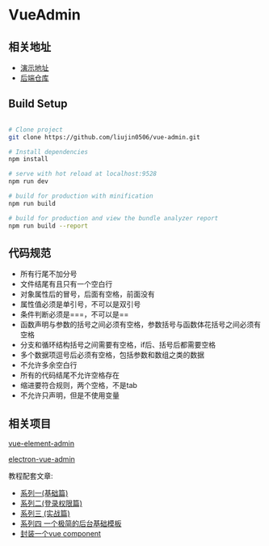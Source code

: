 # VueAdmin

## 相关地址

 - [演示地址](http://laravel.risay.cn/)
 - [后端仓库](https://github.com/liujin0506/laravel-admin/)

## Build Setup

``` bash

# Clone project
git clone https://github.com/liujin0506/vue-admin.git

# Install dependencies
npm install

# serve with hot reload at localhost:9528
npm run dev

# build for production with minification
npm run build

# build for production and view the bundle analyzer report
npm run build --report
```

## 代码规范

+ 所有行尾不加分号
+ 文件结尾有且只有一个空白行
+ 对象属性后的冒号，后面有空格，前面没有
+ 属性值必须是单引号，不可以是双引号
+ 条件判断必须是===，不可以是==
+ 函数声明与参数的括号之间必须有空格，参数括号与函数体花括号之间必须有空格
+ 分支和循环结构括号之间需要有空格，if后、括号后都需要空格
+ 多个数据项逗号后必须有空格，包括参数和数组之类的数据
+ 不允许多余空白行
+ 所有的代码结尾不允许空格存在
+ 缩进要符合规则，两个空格，不是tab
+ 不允许只声明，但是不使用变量

## 相关项目
 [vue-element-admin](https://github.com/PanJiaChen/vue-element-admin)

 [electron-vue-admin](https://github.com/PanJiaChen/electron-vue-admin)

教程配套文章:
 - [系列一(基础篇)](https://juejin.im/post/59097cd7a22b9d0065fb61d2)
 - [系列二(登录权限篇)](https://juejin.im/post/591aa14f570c35006961acac)
 - [系列三 (实战篇)](https://juejin.im/post/593121aa0ce4630057f70d35)
 - [系列四 一个极简的后台基础模板](https://juejin.im/post/595b4d776fb9a06bbe7dba56)
 - [封装一个vue component](https://segmentfault.com/a/1190000009090836)